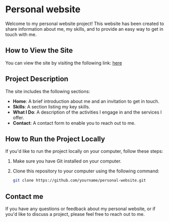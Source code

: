 # Personal website
Welcome to my personal website project! This website has been created to share information about me, my skills, and to provide an easy way to get in touch with me.

## How to View the Site

You can view the site by visiting the following link: [here](https://website-riccardogarutti.netlify.app/)

## Project Description

The site includes the following sections:

- **Home**: A brief introduction about me and an invitation to get in touch.
- **Skills**: A section listing my key skills.
- **What I Do**: A description of the activities I engage in and the services I offer.
- **Contact**: A contact form to enable you to reach out to me.


## How to Run the Project Locally

If you'd like to run the project locally on your computer, follow these steps:

1. Make sure you have Git installed on your computer.
2. Clone this repository to your computer using the following command:

   ```bash
   git clone https://github.com/yourname/personal-website.git

## Contact me

If you have any questions or feedback about my personal website, or if you'd like to discuss a project, please feel free to reach out to me. 

